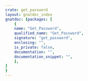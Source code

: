 ```yaml
---
crate: get_password
layout: gnatdoc_index
gnatdoc: {packages: [
    {
    name: "Get_Password",
    qualified_name: "Get_Password",
    signature: "get_password",
    enclosing: "",
    is_private: false,
    documentation: "",
    documentation_snippet: "",
    },
]
}
---
```

